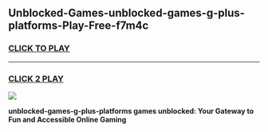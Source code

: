 
## Unblocked-Games-unblocked-games-g-plus-platforms-Play-Free-f7m4c
<h3>
<a href="https://premium76.site?title=unblocked-games-g-plus-platforms&ref=18A1">CLICK TO PLAY</a></h3>
<hr>

<h3>
<a href="https://premium76.site?title=unblocked-games-g-plus-platforms&ref=18A1">CLICK 2 PLAY</a>
  
</h3>

<a href="https://premium76.site?title=unblocked-games-g-plus-platforms&ref=18A1"><img src="https://clearcache.store/games.png"></a>


**unblocked-games-g-plus-platforms games unblocked: Your Gateway to Fun and Accessible Online Gaming**
